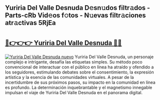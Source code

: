 ## Yuriria Del Valle Desnuda D𝚎sn𝚞dos filtr𝚊dos - Parts-cRb Vid𝚎os f𝚘tos - N𝚞evas filtr𝚊ciones atr𝚊ctivas 5RjEa

# <h2><a href="http://mb7v7rn.tromn.icu/?c=Yuriria+Del+Valle+Desnuda">🔗👉👉👉 Yuriria Del Valle Desnuda 🔗🔗</a></h2>

[![Yuriria Del Valle Desnuda nuevo](https://i.imgur.com/pEAQMta.gif)](http://mb7v7rn.tromn.icu/?c=Yuriria+Del+Valle+Desnuda)
Yuriria Del Valle Desnuda, un personaje complejo e intrigante, desafía las etiquetas simples. Su método poco convencional de interactuar con el público en línea ha atraído y ofendido a los seguidores, estimulando debates sobre el consentimiento, la expresión artística y la esencia de las comunidades virtuales. A pesar de la incertidumbre de sus próximos pasos, su impacto en la comunidad en línea es profundo. La determinación inquebrantable y el magnetismo innegable impulsan el viaje de Yuriria Del Valle Desnuda en el panorama digital.
